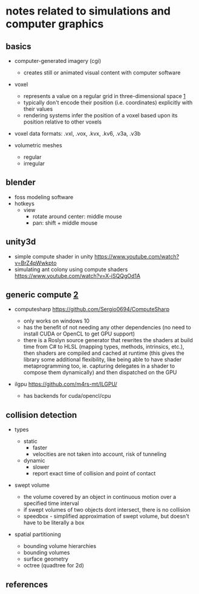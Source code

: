# notes related to simulations and computer graphics

## basics

- computer-generated imagery (cgi)
  - creates still or animated visual content with computer software

- voxel
  - represents a value on a regular grid in three-dimensional space [1]
  - typically don't encode their position (i.e. coordinates) explicitly with their values
  - rendering systems infer the position of a voxel based upon its position relative to other voxels

- voxel data formats: .vxl, .vox, .kvx, .kv6, .v3a, .v3b

- volumetric meshes
  - regular
  - irregular


## blender

- foss modeling software
- hotkeys
  - view
    - rotate around center: 	middle mouse
    - pan: 					shift + middle mouse


## unity3d

- simple compute shader in unity https://www.youtube.com/watch?v=BrZ4pWwkpto
- simulating ant colony using compute shaders https://www.youtube.com/watch?v=X-iSQQgOd1A


## generic compute [2]

- computesharp https://github.com/Sergio0694/ComputeSharp
  - only works on windows 10
  - has the benefit of not needing any other dependencies (no need to install CUDA or OpenCL to get GPU support)
  - there is a Roslyn source generator that rewrites the shaders at build time from C# to HLSL (mapping types, 
    methods, intrinsics, etc.), then shaders are compiled and cached at runtime (this gives the library some 
    additional flexibility, like being able to have shader metaprogramming too, ie. capturing delegates in a 
    shader to compose them dynamically) and then dispatched on the GPU

- ilgpu https://github.com/m4rs-mt/ILGPU/
  - has backends for cuda/opencl/cpu


## collision detection

- types
  - static
    - faster
    - velocities are not taken into account, risk of tunneling
  - dynamic
    - slower
    - report exact time of collision and point of contact

- swept volume
  - the volume covered by an object in continuous motion over a specified time interval
  - if swept volumes of two objects dont intersect, there is no collision
  - speedbox - simplified approximation of swept volume, but doesn't have to be literally a box

- spatial partitioning
  - bounding volume hierarchies
  - bounding volumes
  - surface geometry
  - octree (quadtree for 2d)


## references

[1]: https://en.wikipedia.org/wiki/Voxel
[2]: https://news.ycombinator.com/item?id=26237968
